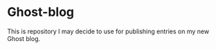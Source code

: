 Ghost-blog
==========

This is repository I may decide to use for publishing entries on my new Ghost blog. 
